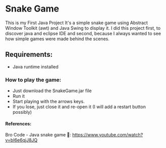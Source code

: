 # Snake Game
This is my First Java Project
It's a simple snake game using Abstract Window Toolkit (awt) and Java Swing to display it.
I did this project first, to discover java and eclipse IDE and second, because I always wanted to see how simple games were made behind the scenes.

## Requirements:
* Java runtime installed

### How to play the game:

* Just download the SnakeGame.jar file
* Run it 
* Start playing with the arrows keys. 
* If you lose, just close it and re-open it (I will add a restart button possibly)

#### References:
Bro Code - Java snake game 🐍: https://www.youtube.com/watch?v=bI6e6qjJ8JQ
